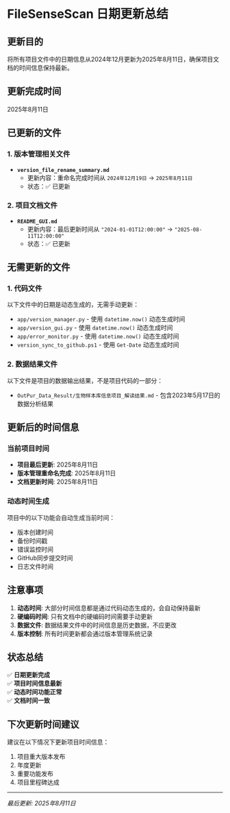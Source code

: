 # FileSenseScan 日期更新总结

## 更新目的
将所有项目文件中的日期信息从2024年12月更新为2025年8月11日，确保项目文档的时间信息保持最新。

## 更新完成时间
2025年8月11日

## 已更新的文件

### 1. 版本管理相关文件
- **`version_file_rename_summary.md`**
  - 更新内容：重命名完成时间从 `2024年12月19日` → `2025年8月11日`
  - 状态：✅ 已更新

### 2. 项目文档文件
- **`README_GUI.md`**
  - 更新内容：最后更新时间从 `"2024-01-01T12:00:00"` → `"2025-08-11T12:00:00"`
  - 状态：✅ 已更新

## 无需更新的文件

### 1. 代码文件
以下文件中的日期是动态生成的，无需手动更新：
- `app/version_manager.py` - 使用 `datetime.now()` 动态生成时间
- `app/version_gui.py` - 使用 `datetime.now()` 动态生成时间
- `app/error_monitor.py` - 使用 `datetime.now()` 动态生成时间
- `version_sync_to_github.ps1` - 使用 `Get-Date` 动态生成时间

### 2. 数据结果文件
以下文件是项目的数据输出结果，不是项目代码的一部分：
- `OutPur_Data_Result/生物样本库信息项目_解读结果.md` - 包含2023年5月17日的数据分析结果

## 更新后的时间信息

### 当前项目时间
- **项目最后更新**: 2025年8月11日
- **版本管理重命名完成**: 2025年8月11日
- **文档更新时间**: 2025年8月11日

### 动态时间生成
项目中的以下功能会自动生成当前时间：
- 版本创建时间
- 备份时间戳
- 错误监控时间
- GitHub同步提交时间
- 日志文件时间

## 注意事项

1. **动态时间**: 大部分时间信息都是通过代码动态生成的，会自动保持最新
2. **硬编码时间**: 只有文档中的硬编码时间需要手动更新
3. **数据文件**: 数据结果文件中的时间信息是历史数据，不应更改
4. **版本控制**: 所有时间更新都会通过版本管理系统记录

## 状态总结

✅ **日期更新完成**  
✅ **项目时间信息最新**  
✅ **动态时间功能正常**  
✅ **文档时间一致**  

## 下次更新时间建议

建议在以下情况下更新项目时间信息：
1. 项目重大版本发布
2. 年度更新
3. 重要功能发布
4. 项目里程碑达成

---
*最后更新: 2025年8月11日* 
